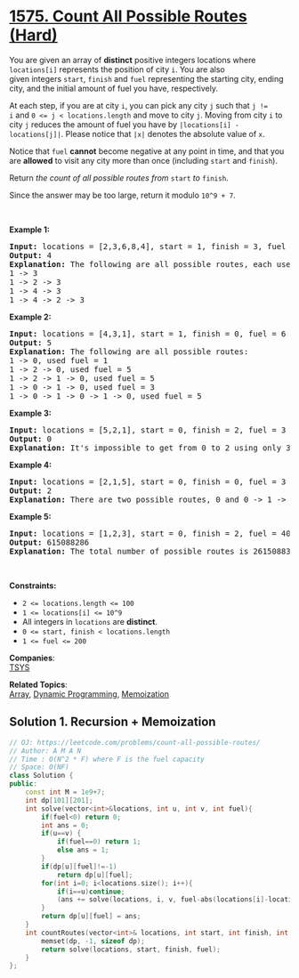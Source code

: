 # [1575. Count All Possible Routes (Hard)](https://leetcode.com/problems/count-all-possible-routes/)

<p>You are given an array of <strong>distinct</strong> positive integers locations&nbsp;where <code>locations[i]</code> represents the position of city <code>i</code>. You are also given&nbsp;integers&nbsp;<code>start</code>,&nbsp;<code>finish</code>&nbsp;and&nbsp;<code>fuel</code>&nbsp;representing the starting city, ending city, and the initial amount of fuel you have, respectively.</p>

<p>At each step, if you are at city&nbsp;<code>i</code>, you can pick any city&nbsp;<code>j</code>&nbsp;such that <code>j != i</code>&nbsp;and&nbsp;<code>0 &lt;= j &lt; locations.length</code>&nbsp;and move to city <code>j</code>.&nbsp;Moving from city <code>i</code> to city <code>j</code> reduces the amount of fuel you have by&nbsp;<code>|locations[i] - locations[j]|</code>.&nbsp;Please notice that <code>|x|</code>&nbsp;denotes the absolute value of <code>x</code>.</p>

<p>Notice that&nbsp;<code>fuel</code>&nbsp;<strong>cannot</strong> become negative at any point in time, and that you are <strong>allowed</strong> to visit any city more than once (including <code>start</code>&nbsp;and&nbsp;<code>finish</code>).</p>

<p>Return <em>the count of all possible routes from&nbsp;</em><code>start</code>&nbsp;<em>to</em>&nbsp;<code>finish</code>.</p>

<p>Since the answer&nbsp;may be too large,&nbsp;return it modulo&nbsp;<code>10^9 + 7</code>.</p>

<p>&nbsp;</p>
<p><strong>Example 1:</strong></p>

<pre><strong>Input:</strong> locations = [2,3,6,8,4], start = 1, finish = 3, fuel = 5
<strong>Output:</strong> 4
<strong>Explanation:</strong>&nbsp;The following are all possible routes, each uses 5 units of fuel:
1 -&gt; 3
1 -&gt; 2 -&gt; 3
1 -&gt; 4 -&gt; 3
1 -&gt; 4 -&gt; 2 -&gt; 3
</pre>

<p><strong>Example 2:</strong></p>

<pre><strong>Input:</strong> locations = [4,3,1], start = 1, finish = 0, fuel = 6
<strong>Output:</strong> 5
<strong>Explanation: </strong>The following are all possible routes:
1 -&gt; 0, used fuel = 1
1 -&gt; 2 -&gt; 0, used fuel = 5
1 -&gt; 2 -&gt; 1 -&gt; 0, used fuel = 5
1 -&gt; 0 -&gt; 1 -&gt; 0, used fuel = 3
1 -&gt; 0 -&gt; 1 -&gt; 0 -&gt; 1 -&gt; 0, used fuel = 5
</pre>

<p><strong>Example 3:</strong></p>

<pre><strong>Input:</strong> locations = [5,2,1], start = 0, finish = 2, fuel = 3
<strong>Output:</strong> 0
<b>Explanation: </b>It's impossible to get from 0 to 2 using only 3 units of fuel since the shortest route needs 4 units of fuel.</pre>

<p><strong>Example 4:</strong></p>

<pre><strong>Input:</strong> locations = [2,1,5], start = 0, finish = 0, fuel = 3
<strong>Output:</strong> 2
<strong>Explanation:</strong>&nbsp;There are two possible routes, 0 and 0 -&gt; 1 -&gt; 0.</pre>

<p><strong>Example 5:</strong></p>

<pre><strong>Input:</strong> locations = [1,2,3], start = 0, finish = 2, fuel = 40
<strong>Output:</strong> 615088286
<strong>Explanation: </strong>The total number of possible routes is 2615088300. Taking this number modulo 10^9 + 7 gives us 615088286.
</pre>

<p>&nbsp;</p>
<p><strong>Constraints:</strong></p>

<ul>
	<li><code>2 &lt;= locations.length &lt;= 100</code></li>
	<li><code>1 &lt;= locations[i] &lt;= 10^9</code></li>
	<li>All integers in&nbsp;<code>locations</code>&nbsp;are&nbsp;<strong>distinct</strong>.</li>
	<li><code>0 &lt;= start, finish &lt;&nbsp;locations.length</code></li>
	<li><code><font face="monospace">1 &lt;= fuel &lt;= 200</font></code></li>
</ul>


**Companies**:  
[TSYS](https://leetcode.com/company/tsys)

**Related Topics**:  
[Array](https://leetcode.com/tag/array/), [Dynamic Programming](https://leetcode.com/tag/dynamic-programming/), [Memoization](https://leetcode.com/tag/memoization/)

## Solution 1. Recursion + Memoization

```cpp
// OJ: https://leetcode.com/problems/count-all-possible-routes/
// Author: A M A N
// Time : O(N^2 * F) where F is the fuel capacity
// Space: O(NF)
class Solution {
public:
    const int M = 1e9+7;
    int dp[101][201];
    int solve(vector<int>&locations, int u, int v, int fuel){
        if(fuel<0) return 0;
        int ans = 0;
        if(u==v) {
            if(fuel==0) return 1;
            else ans = 1;
        }
        if(dp[u][fuel]!=-1)
            return dp[u][fuel];
        for(int i=0; i<locations.size(); i++){
            if(i==u)continue;
            (ans += solve(locations, i, v, fuel-abs(locations[i]-locations[u]))%M)%=M;
        }
        return dp[u][fuel] = ans;
    }
    int countRoutes(vector<int>& locations, int start, int finish, int fuel) {
        memset(dp, -1, sizeof dp);
        return solve(locations, start, finish, fuel);        
    }
};
```